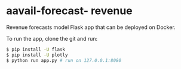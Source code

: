 # aavail-forecast- revenue
 
Revenue forecasts model Flask app that can be deployed on Docker.

To run the app, clone the git and run:
```bash
$ pip install -U flask
$ pip install -U plotly
$ python run app.py # run on 127.0.0.1:8080
```